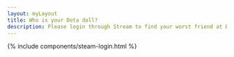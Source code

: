 ```yaml
---
layout: myLayout
title: Who is your Dota doll?
description: Please login through Stream to find your worst friend at Dota 2.
---
```


{% include components/steam-login.html %}
